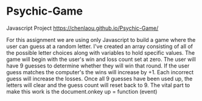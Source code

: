 # Psychic-Game 
Javascript Project https://chenlaou.github.io/Psychic-Game/

For this assignment we are using only Javascript to build a game where the user can guess at a random letter. I've created an array consisting of all of the possible letter choices along with variables to hold specific values. 
The game will begin with the user's win and loss count set at zero. The user will have 9 guesses to determine whether they will win that round. If the user guess matches the computer's the wins will increase by +1. Each incorrect guess will increase the losses. Once all 9 guesses have been used up, the letters will clear and the guess count will reset back to 9. 
The vital part to make this work is the document.onkey up = function (event) 

